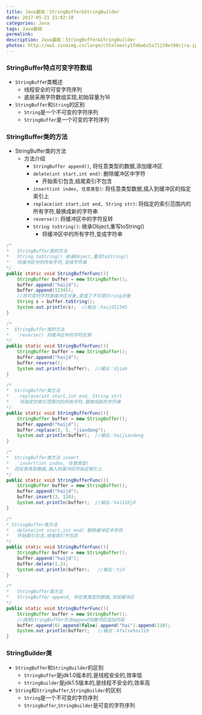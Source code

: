 ```yaml
---
title: Java基础：StringBuffer&StringBuilder
date: 2017-05-21 21:02:18
categories: Java
tags: Java基础
permalink:
description: Java基础：StringBuffer&StringBuilder
photos: http://ww1.sinaimg.cn/large/c55a7aeely1fmbwbz5s71j20et08cjra.jpg
---
```


### StringBuffer特点可变字符数组
- `StringBuffe`r类概述
	- 线程安全的可变字符序列 
	- 底层采用字符数组实现,初始容量为16
- `StringBuffer`和`String`的区别
	- `String`是一个不可变的字符序列
	- `StringBuffer`是一个可变的字符序列
<!--more-->
### StringBuffer类的方法
- StringBuffer类的方法
	- 方法介绍
		- `StringBuffer append()`, 将任意类型的数据,添加缓冲区
		- `delete(int start,int end)`: 删除缓冲区中字符
			-  开始索引包含,结尾索引不包含
		- `insert(int index, 任意类型)`: 将任意类型数据,插入到缓冲区的指定索引上
		- `replace(int start,int end, String str)`: 将指定的索引范围内的所有字符,替换成新的字符串
		- `reverse()`: 将缓冲区中的字符反转
		- `String toString()`: 继承Object,重写toString()
			-   将缓冲区中的所有字符,变成字符串
```Java
/*
*   StringBuffer类的方法
*   String toString() 继承Object,重写toString()
*   将缓冲区中的所有字符,变成字符串
*/
public static void StringBufferFunc(){
	StringBuffer buffer = new StringBuffer();
	buffer.append("haijd");
	buffer.append(12345);
	//将可变的字符串缓冲区对象,变成了不可变String对象
	String s = buffer.toString();
	System.out.println(s);  //输出：haijd12345
}
```
```Java				
/*
*  StringBuffer类的方法
*    reverse() 将缓冲区中的字符反转
*/
public static void StringBufferFunc(){
	StringBuffer buffer = new StringBuffer();
	buffer.append("haijd");
	buffer.reverse();
	System.out.println(buffer);  //输出：djiah
}
```
```Java				
/*
*  StringBuffer类方法
*    replace(int start,int end, String str)
*    将指定的索引范围内的所有字符,替换成新的字符串
*/
public static void StringBufferFunc(){
	StringBuffer buffer = new StringBuffer();
	buffer.append("haijd");
	buffer.replace(3, 5, "jiandong");
	System.out.println(buffer);  //输出：haijiandong
}
```
```Java				
/*
*  StringBuffer类方法 insert
*    insert(int index, 任意类型)
*  将任意类型数据,插入到缓冲区的指定索引上
*/
public static void StringBufferFunc(){
	StringBuffer buffer = new StringBuffer();
	buffer.append("haijd");	 
	buffer.insert(3, 110);
	System.out.println(buffer);  //输出：hai110jd
}
```
```Java
/*
* StringBuffer类方法
*   delete(int start,int end) 删除缓冲区中字符
*   开始索引包含,结尾索引不包含
*/
public static void StringBufferFunc(){
	StringBuffer buffer = new StringBuffer();
	buffer.append("haijd");
	buffer.delete(1,3);
	System.out.println(buffer);   //输出：hjd
}
```
```Java				
/*
*   StringBuffer类方法
*   StringBuffer append, 将任意类型的数据,添加缓冲区
*/
public static void StringBufferFunc(){
	StringBuffer buffer = new StringBuffer();
	//调用StringBuffer方法append向缓冲区追加内容
	buffer.append(6).append(false).append("hai").append(110);
	System.out.println(buffer);   //输出：6falsehai110
}
```
		
### StringBuilder类
- `StringBuffer`和`StringBuilder`的区别
	- `StringBuffer`是jdk1.0版本的,是线程安全的,效率低
	- `StringBuilder`是jdk1.5版本的,是线程不安全的,效率高
- `String`和`StringBuffer`,`StringBuilder`的区别
	- `String`是一个不可变的字符序列
	- `StringBuffer`,`StringBuilder`是可变的字符序列